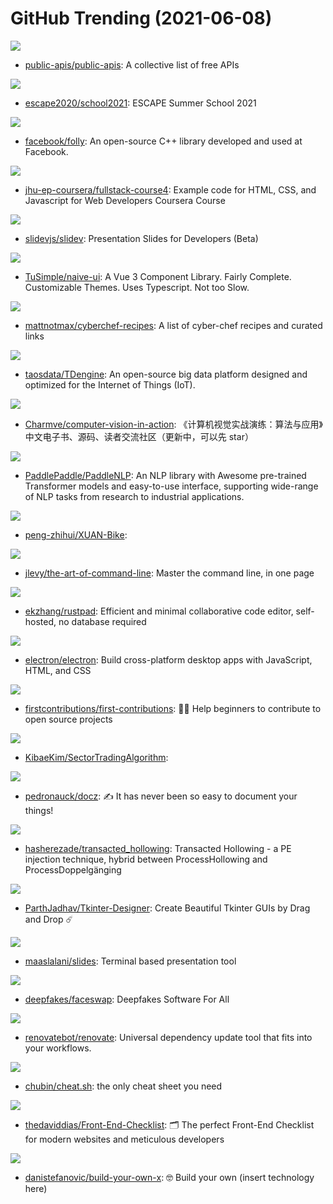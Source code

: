 # GitHub Trending (2021-06-08)

![](https://img.shields.io/badge/Python-New%20860-green?style=flat-square&logo=appveyor)
- [public-apis/public-apis](https://github.com/public-apis/public-apis): A collective list of free APIs

![](https://img.shields.io/badge/Jupyter%20Notebook-New%2026-green?style=flat-square&logo=appveyor)
- [escape2020/school2021](https://github.com/escape2020/school2021): ESCAPE Summer School 2021

![](https://img.shields.io/badge/C%2B%2B-New%2093-green?style=flat-square&logo=appveyor)
- [facebook/folly](https://github.com/facebook/folly): An open-source C++ library developed and used at Facebook.

![](https://img.shields.io/badge/JavaScript-New%2090-green?style=flat-square&logo=appveyor)
- [jhu-ep-coursera/fullstack-course4](https://github.com/jhu-ep-coursera/fullstack-course4): Example code for HTML, CSS, and Javascript for Web Developers Coursera Course

![](https://img.shields.io/badge/TypeScript-New%20394-green?style=flat-square&logo=appveyor)
- [slidevjs/slidev](https://github.com/slidevjs/slidev): Presentation Slides for Developers (Beta)

![](https://img.shields.io/badge/TypeScript-New%20610-green?style=flat-square&logo=appveyor)
- [TuSimple/naive-ui](https://github.com/TuSimple/naive-ui): A Vue 3 Component Library. Fairly Complete. Customizable Themes. Uses Typescript. Not too Slow.

![](https://img.shields.io/badge/none-New%2071-green?style=flat-square&logo=appveyor)
- [mattnotmax/cyberchef-recipes](https://github.com/mattnotmax/cyberchef-recipes): A list of cyber-chef recipes and curated links

![](https://img.shields.io/badge/C-New%2037-green?style=flat-square&logo=appveyor)
- [taosdata/TDengine](https://github.com/taosdata/TDengine): An open-source big data platform designed and optimized for the Internet of Things (IoT).

![](https://img.shields.io/badge/Jupyter%20Notebook-New%2052-green?style=flat-square&logo=appveyor)
- [Charmve/computer-vision-in-action](https://github.com/Charmve/computer-vision-in-action): 《计算机视觉实战演练：算法与应用》中文电子书、源码、读者交流社区（更新中，可以先 star）

![](https://img.shields.io/badge/Python-New%20202-green?style=flat-square&logo=appveyor)
- [PaddlePaddle/PaddleNLP](https://github.com/PaddlePaddle/PaddleNLP): An NLP library with Awesome pre-trained Transformer models and easy-to-use interface, supporting wide-range of NLP tasks from research to industrial applications.

![](https://img.shields.io/badge/none-New%20513-green?style=flat-square&logo=appveyor)
- [peng-zhihui/XUAN-Bike](https://github.com/peng-zhihui/XUAN-Bike): 

![](https://img.shields.io/badge/none-New%20282-green?style=flat-square&logo=appveyor)
- [jlevy/the-art-of-command-line](https://github.com/jlevy/the-art-of-command-line): Master the command line, in one page

![](https://img.shields.io/badge/Rust-New%20174-green?style=flat-square&logo=appveyor)
- [ekzhang/rustpad](https://github.com/ekzhang/rustpad): Efficient and minimal collaborative code editor, self-hosted, no database required

![](https://img.shields.io/badge/C%2B%2B-New%20520-green?style=flat-square&logo=appveyor)
- [electron/electron](https://github.com/electron/electron): Build cross-platform desktop apps with JavaScript, HTML, and CSS

![](https://img.shields.io/badge/none-New%20348-green?style=flat-square&logo=appveyor)
- [firstcontributions/first-contributions](https://github.com/firstcontributions/first-contributions): 🚀✨ Help beginners to contribute to open source projects

![](https://img.shields.io/badge/JavaScript-New%2063-green?style=flat-square&logo=appveyor)
- [KibaeKim/SectorTradingAlgorithm](https://github.com/KibaeKim/SectorTradingAlgorithm): 

![](https://img.shields.io/badge/TypeScript-New%20347-green?style=flat-square&logo=appveyor)
- [pedronauck/docz](https://github.com/pedronauck/docz): ✍ It has never been so easy to document your things!

![](https://img.shields.io/badge/C-New%2013-green?style=flat-square&logo=appveyor)
- [hasherezade/transacted_hollowing](https://github.com/hasherezade/transacted_hollowing): Transacted Hollowing - a PE injection technique, hybrid between ProcessHollowing and ProcessDoppelgänging

![](https://img.shields.io/badge/Python-New%20321-green?style=flat-square&logo=appveyor)
- [ParthJadhav/Tkinter-Designer](https://github.com/ParthJadhav/Tkinter-Designer): Create Beautiful Tkinter GUIs by Drag and Drop ☄️

![](https://img.shields.io/badge/Go-New%20306-green?style=flat-square&logo=appveyor)
- [maaslalani/slides](https://github.com/maaslalani/slides): Terminal based presentation tool

![](https://img.shields.io/badge/Python-New%20352-green?style=flat-square&logo=appveyor)
- [deepfakes/faceswap](https://github.com/deepfakes/faceswap): Deepfakes Software For All

![](https://img.shields.io/badge/TypeScript-New%20115-green?style=flat-square&logo=appveyor)
- [renovatebot/renovate](https://github.com/renovatebot/renovate): Universal dependency update tool that fits into your workflows.

![](https://img.shields.io/badge/Python-New%20397-green?style=flat-square&logo=appveyor)
- [chubin/cheat.sh](https://github.com/chubin/cheat.sh): the only cheat sheet you need

![](https://img.shields.io/badge/none-New%20122-green?style=flat-square&logo=appveyor)
- [thedaviddias/Front-End-Checklist](https://github.com/thedaviddias/Front-End-Checklist): 🗂 The perfect Front-End Checklist for modern websites and meticulous developers

![](https://img.shields.io/badge/none-New%20158-green?style=flat-square&logo=appveyor)
- [danistefanovic/build-your-own-x](https://github.com/danistefanovic/build-your-own-x): 🤓 Build your own (insert technology here)

